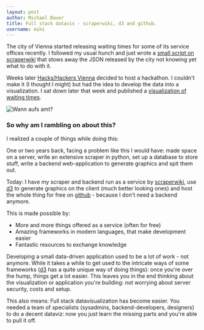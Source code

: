 ```yaml
---
layout: post
author: Michael Bauer
title: Full stack datavis - scraperwiki, d3 and github.
username: mihi
---
```



The city of Vienna started releasing waiting times for some of its service
offices recently. I followed my usual hunch and just wrote a [small script
on scraperwiki](https://scraperwiki.com/dataset/guvh44q) that stows away
the JSON released by the city not knowing yet what to do with it.

Weeks later [Hacks/Hackers Vienna](http://hackshackers.at) decided to host
a hackathon. I couldn't make it (I thought I might) but had the idea to
develop the data into a visualization. I sat down later that week and
published a [visualization of waiting times](http://wannaufsamt.tentacleriot.eu). 

![Wann aufs amt?](http://wannaufsamt.tentacleriot.eu/waa.png)

### So why am I rambling on about this?

I realized a couple of things while doing this:

One or two years back,
facing a problem like this I would have: made space on a server, write an
extensive scraper in python, set up a database to store stuff, write a
backend web-application to generate graphics and spit them out.

Today: I have my scraper and backend run as a service by
[scraperwiki](http://scraperwiki.com), use [d3](http://d3js.org) to
generate graphics on the client (much better looking ones) and host the
whole thing for free on [github](http://github.com) - because I don't need
a backend anymore.

This is made possible by:

* More and more things offered as a service (often for free)
* Amazing frameworks in modern languages, that make development easier
* Fantastic resources to exchange knowledge

Developing a small data-driven application used to be a lot of work - not
anymore. While it takes a while to get used to the intricate ways of some
frameworks ([d3](http://d3js.org) has a quite unique way of doing things):
once you're over the hump, things get a lot easier. This leaves you in the
end thinking about the visualization or application you're building: not
worrying about server security, costs and setup.

This also means: Full stack datavisualization has become easier. You needed
a team of specialists (sysadmins, backend-developers, designers) to do a
decent dataviz: now you just learn the missing parts and you're able to
pull it off. 
